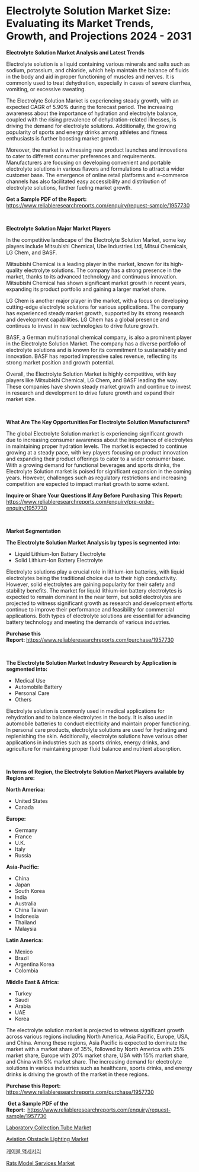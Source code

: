<p><h1>Electrolyte Solution Market Size: Evaluating its Market Trends, Growth, and Projections 2024 - 2031</h1></p><p><strong>Electrolyte Solution Market Analysis and Latest Trends</strong></p>
<p><p>Electrolyte solution is a liquid containing various minerals and salts such as sodium, potassium, and chloride, which help maintain the balance of fluids in the body and aid in proper functioning of muscles and nerves. It is commonly used to treat dehydration, especially in cases of severe diarrhea, vomiting, or excessive sweating.</p><p>The Electrolyte Solution Market is experiencing steady growth, with an expected CAGR of 5.90% during the forecast period. The increasing awareness about the importance of hydration and electrolyte balance, coupled with the rising prevalence of dehydration-related illnesses, is driving the demand for electrolyte solutions. Additionally, the growing popularity of sports and energy drinks among athletes and fitness enthusiasts is further boosting market growth.</p><p>Moreover, the market is witnessing new product launches and innovations to cater to different consumer preferences and requirements. Manufacturers are focusing on developing convenient and portable electrolyte solutions in various flavors and formulations to attract a wider customer base. The emergence of online retail platforms and e-commerce channels has also facilitated easy accessibility and distribution of electrolyte solutions, further fueling market growth.</p></p>
<p><strong>Get a Sample PDF of the Report:&nbsp;</strong> <a href="https://www.reliableresearchreports.com/enquiry/request-sample/1957730">https://www.reliableresearchreports.com/enquiry/request-sample/1957730</a></p>
<p>&nbsp;</p>
<p><strong>Electrolyte Solution Major Market Players</strong></p>
<p><p>In the competitive landscape of the Electrolyte Solution Market, some key players include Mitsubishi Chemical, Ube Industries Ltd, Mitsui Chemicals, LG Chem, and BASF.</p><p>Mitsubishi Chemical is a leading player in the market, known for its high-quality electrolyte solutions. The company has a strong presence in the market, thanks to its advanced technology and continuous innovation. Mitsubishi Chemical has shown significant market growth in recent years, expanding its product portfolio and gaining a larger market share.</p><p>LG Chem is another major player in the market, with a focus on developing cutting-edge electrolyte solutions for various applications. The company has experienced steady market growth, supported by its strong research and development capabilities. LG Chem has a global presence and continues to invest in new technologies to drive future growth.</p><p>BASF, a German multinational chemical company, is also a prominent player in the Electrolyte Solution Market. The company has a diverse portfolio of electrolyte solutions and is known for its commitment to sustainability and innovation. BASF has reported impressive sales revenue, reflecting its strong market position and growth potential.</p><p>Overall, the Electrolyte Solution Market is highly competitive, with key players like Mitsubishi Chemical, LG Chem, and BASF leading the way. These companies have shown steady market growth and continue to invest in research and development to drive future growth and expand their market size.</p></p>
<p>&nbsp;</p>
<p><strong>What Are The Key Opportunities For Electrolyte Solution Manufacturers?</strong></p>
<p><p>The global Electrolyte Solution market is experiencing significant growth due to increasing consumer awareness about the importance of electrolytes in maintaining proper hydration levels. The market is expected to continue growing at a steady pace, with key players focusing on product innovation and expanding their product offerings to cater to a wider consumer base. With a growing demand for functional beverages and sports drinks, the Electrolyte Solution market is poised for significant expansion in the coming years. However, challenges such as regulatory restrictions and increasing competition are expected to impact market growth to some extent.</p></p>
<p><strong>Inquire or Share Your Questions If Any Before Purchasing This Report:</strong> <a href="https://www.reliableresearchreports.com/enquiry/pre-order-enquiry/1957730">https://www.reliableresearchreports.com/enquiry/pre-order-enquiry/1957730</a></p>
<p>&nbsp;</p>
<p><strong>Market Segmentation</strong></p>
<p><strong>The Electrolyte Solution Market Analysis by types is segmented into:</strong></p>
<p><ul><li>Liquid Lithium-Ion Battery Electrolyte</li><li>Solid Lithium-Ion Battery Electrolyte</li></ul></p>
<p><p>Electrolyte solutions play a crucial role in lithium-ion batteries, with liquid electrolytes being the traditional choice due to their high conductivity. However, solid electrolytes are gaining popularity for their safety and stability benefits. The market for liquid lithium-ion battery electrolytes is expected to remain dominant in the near term, but solid electrolytes are projected to witness significant growth as research and development efforts continue to improve their performance and feasibility for commercial applications. Both types of electrolyte solutions are essential for advancing battery technology and meeting the demands of various industries.</p></p>
<p><strong>Purchase this Report:&nbsp;</strong><a href="https://www.reliableresearchreports.com/purchase/1957730">https://www.reliableresearchreports.com/purchase/1957730</a></p>
<p>&nbsp;</p>
<p><strong>The Electrolyte Solution Market Industry Research by Application is segmented into:</strong></p>
<p><ul><li>Medical Use</li><li>Automobile Battery</li><li>Personal Care</li><li>Others</li></ul></p>
<p><p>Electrolyte solution is commonly used in medical applications for rehydration and to balance electrolytes in the body. It is also used in automobile batteries to conduct electricity and maintain proper functioning. In personal care products, electrolyte solutions are used for hydrating and replenishing the skin. Additionally, electrolyte solutions have various other applications in industries such as sports drinks, energy drinks, and agriculture for maintaining proper fluid balance and nutrient absorption.</p></p>
<p>&nbsp;</p>
<p><strong>In terms of Region, the Electrolyte Solution Market Players available by Region are:</strong></p>
<p>
    <p> <strong> North America: </strong>
        <ul>
            <li>United States</li>
            <li>Canada</li>
        </ul>
        </p> 
    <p> <strong> Europe: </strong>
        <ul>
            <li>Germany</li>
            <li>France</li>
            <li>U.K.</li>
            <li>Italy</li>
            <li>Russia</li>
        </ul>
        </p> 
    <p> <strong> Asia-Pacific: </strong>
        <ul>
            <li>China</li>
            <li>Japan</li>
            <li>South Korea</li>
            <li>India</li>
            <li>Australia</li>
            <li>China Taiwan</li>
            <li>Indonesia</li>
            <li>Thailand</li>
            <li>Malaysia</li>
        </ul>
        </p> 
    <p> <strong> Latin America: </strong>
        <ul>
            <li>Mexico</li>
            <li>Brazil</li>
            <li>Argentina Korea</li>
            <li>Colombia</li>
        </ul>
        </p> 
    <p> <strong> Middle East & Africa: </strong>
        <ul>
            <li>Turkey</li>
            <li>Saudi</li>
            <li>Arabia</li>
            <li>UAE</li>
            <li>Korea</li>
        </ul>
    </p>
    </p>
<p><p>The electrolyte solution market is projected to witness significant growth across various regions including North America, Asia Pacific, Europe, USA, and China. Among these regions, Asia Pacific is expected to dominate the market with a market share of 35%, followed by North America with 25% market share, Europe with 20% market share, USA with 15% market share, and China with 5% market share. The increasing demand for electrolyte solutions in various industries such as healthcare, sports drinks, and energy drinks is driving the growth of the market in these regions.</p></p>
<p><strong>Purchase this Report: </strong><a href="https://www.reliableresearchreports.com/purchase/1957730">https://www.reliableresearchreports.com/purchase/1957730</a></p>
<p>&nbsp;<strong>Get a Sample PDF of the Report:&nbsp;&nbsp;</strong><a href="https://www.reliableresearchreports.com/enquiry/request-sample/1957730">https://www.reliableresearchreports.com/enquiry/request-sample/1957730</a></p>
<p><strong></strong></p>
<p><p><a href="https://view.publitas.com/reportprime-1/laboratory-collection-tube-market-size-share-trends-analysis-report-by-application-regional-outlook-competitive-strategies-and-segment-forecasts-2023-2030/">Laboratory Collection Tube Market</a></p><p><a href="https://view.publitas.com/reportprime-1/insights-into-aviation-obstacle-lighting-market-size-analysing-market-share-trends-and-growth-from-2023-to-2030/">Aviation Obstacle Lighting Market</a></p><p><a href="https://github.com/laholand/Market-Research-Report-List-2/blob/main/4147853189480.md">케이블 액세서리</a></p><p><a href="https://unruly-ladybug-44b.notion.site/Rats-Model-Services-Market-Size-Reflecting-a-Forecast-Till-2031-Market-By-Type-By-Application-and--a58bc2c888d349b8bfb2508fa8ea62a9">Rats Model Services Market</a></p></p>